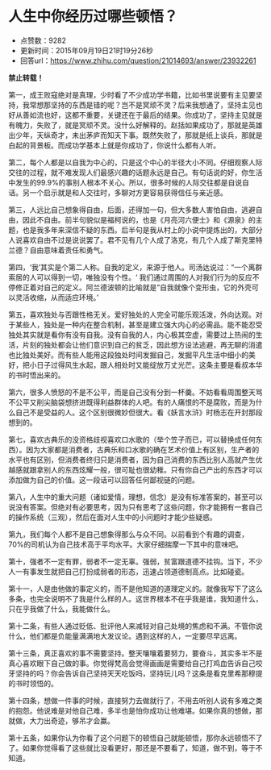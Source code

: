 # 人生中你经历过哪些顿悟？
- 点赞数：9282
- 更新时间：2015年09月19日21时19分26秒
- 回答url：https://www.zhihu.com/question/21014693/answer/23932261
<body>
 <p data-pid="LpuMteYs"><b>禁止转载！</b></p>
 <p data-pid="gt_wIvA2">第一，成王败寇绝对是真理，少时看了不少成功学书籍，比如书里说要有主见要坚持，我常想那坚持的东西是错的呢？岂不是冥顽不灵？后来我想通了，坚持主见也好从善如流也好，这都不重要，关键还在于最后的结果。你成功了，坚持主见就是有魄力，失败了，就是冥顽不灵。没什么好解释的。赵括如果成功了，那就是英雄出少年，天纵奇才，未出茅庐而知天下事。既然失败了，那就是纸上谈兵，那就是白起的背景板。而成功学基本上就是你成功了，你说什么都有人听。</p>
 <p data-pid="Tx1StcK-">第二，每个人都是以自我为中心的，只是这个中心的半径大小不同。仔细观察人际交往的过程，就不难发现人们最感兴趣的话题永远是自己。有句话说的好，你生活中发生的99.9%的事别人根本不关心。所以，很多时候的人际交往都是自说自话。另一个启示就是和人交往时，多聊对方更容易获得信任与亲近感。</p>
 <p data-pid="QWN2M9Ag">第三，人远比自己想象得自由，后面，还得加一句，但大多数人害怕自由，逃避自由，因此不自由。前半句貌似是福柯说的，也是《月亮河六便士》和《源泉》的主题，也是我多年来深信不疑的东西。后半句是我从村上的小说中提炼出的，大部分人说喜欢自由不过是说说罢了。君不见有几个人成了洛克，有几个人成了斯克里特兰德？自由意味着责任和勇气。</p>
 <p data-pid="7q0BRtXY">第四，‘我’其实是个第二人称。自我的定义，来源于他人。司汤达说过：“一个离群索居的人可以得到一切，唯独没有个性。‘ 我们通过周围的人对我们行为的反应不停修正着对自己的定义。阿兰德波顿的比喻就是”自我就像个变形虫，它的外壳可以灵活收缩，从而适应环境。’</p>
 <p data-pid="DvvQ56-c">第五，喜欢独处与否跟性格无关。爱好独处的人完全可能乐观活泼，外向达观。对于某些人，独处是一种内在整合机制，甚至是建立强大内心的必需品。能不能忍受独处其实就是看你有没有自我。没有自我的人，内心极其空虚，需要过上热闹的生活，片刻的独处都会让他们意识到自己的贫乏，因此想方设法逃避，再无聊的消遣也比独处美好。而有些人能用这段独处时间发掘自己，发掘平凡生活中细小的美好，把小日子过得风生水起，跟人相处时又能绽放万丈光芒。这条主要是看叔本华的书时悟出来的。</p>
 <p data-pid="6fAUhs0A">第六，很多人愤怒的不是不公平，而是自己没有分到一杯羹。不妨看看周围整天骂不公平又削尖脑袋想挤进既得利益群体的人吧。有的人痛恨的不是腐败，而是为什么自己不是受益的人。这个区别很微妙但很大。看《妖言水浒》时杨志在开封那段想到的。</p>
 <p data-pid="l_3sGldv">第七，喜欢古典乐的没资格歧视喜欢口水歌的（举个笠子而已，可以替换成任何东西）。因为大家都是消费者，古典乐和口水歌的确在艺术价值上有区别，生产者的水平也有区别，但消费者终归只是消费者，因为自己消费的东西比别人高就产生优越感就跟拿别人的东西炫耀一般，很可耻也很幼稚。只有你自己产出的东西才可以添加做为自己的价值。这一段话可以回答任何鄙视链的问题。</p>
 <p data-pid="NUb_pENR">第八，人生中的重大问题（诸如爱情，理想，信念）是没有标准答案的，甚至可以说没有答案。但绝对有必要思考，因为只有思考了这些问题，你才能拥有一套自己的操作系统（三观），然后在面对人生中的小问题时才能少些疑惑。</p>
 <p data-pid="0zj9g0SK">第九，我们每个人都不是自己想象得那么与众不同。以前看到个有趣的调查，70%的司机认为自己技术高于平均水平。大家仔细揣摩一下其中的意味吧。</p>
 <p data-pid="YbRyHGtE">第十，强者不一定有罪，弱者不一定无辜。强弱，贫富跟道德不挂钩。当下，不少人一有事发生就把自己打扮成弱者的形态，迅速占领道德制高点。比如碰瓷。</p>
 <p data-pid="grI5edrP">第十一，人是由他做的事定义的，而不是他知道的道理定义的。就像我写下了这么多条，也完全说明不了我是什么样的人。这世界根本不在乎我是谁，我知道什么，只在乎我做了什么，我能做什么。</p>
 <p data-pid="FRmZrxNE">第十二条，有些人通过贬低、批评他人来减轻对自己处境的焦虑和不满。不管你说什么，他们都是负能量满满地大发议论。遇到这样的人，一定要尽早远离。</p>
 <p data-pid="q4XD4S8e">第十三条，真正喜欢的事不需要坚持。整天嚷嚷着要努力，要奋斗，其实多半不是真心喜欢眼下自己做的事。你觉得梵高会觉得画画是需要给自己打鸡血告诉自己咬牙坚持的吗？你会告诉自己坚持天天吃饭吗，坚持玩儿吗？这条是看克里希那穆提的书时领悟的。</p>
 <p data-pid="mgPuc7u1">第十四条，想做一件事的时候，直接努力去做就行了，不用去听别人说有多难之类的抱怨。他说难是对他自己难，多半也是怕你成功让他难堪。如果你真的想做，那就做，大力出奇迹，够吊才会赢。</p>
 <p data-pid="ZnCoWsFT">第十五条，如果你认为你看了这个问题下的顿悟自己就能顿悟，那你永远顿悟不了了。如果你觉得看了这些就比没看更好，那还是不要看了，知道，做不到，等于不知道。</p>
</body>
